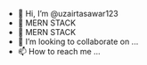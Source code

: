 - 👋 Hi, I’m @uzairtasawar123
- 👀 MERN STACK
- 🌱 MERN STACK
- 💞️ I’m looking to collaborate on ...
- 📫 How to reach me ...

<!---
uzairtasawar123/uzairtasawar123 is a ✨ special ✨ repository because its `README.md` (this file) appears on your GitHub profile.
You can click the Preview link to take a look at your changes.
--->
